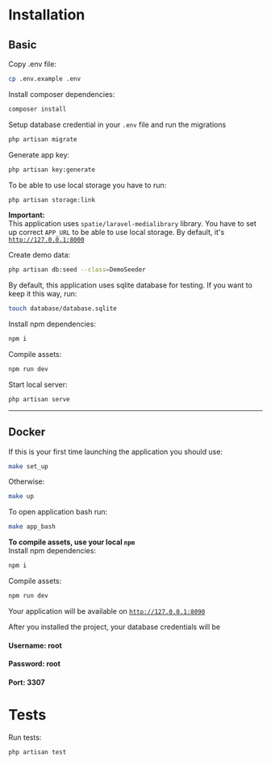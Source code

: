 # Installation
## Basic

Copy .env file:
````bash 
cp .env.example .env
````

Install composer dependencies:
````bash 
composer install
````

Setup database credential in your <code>.env</code> file and run the migrations
````bash 
php artisan migrate
````

Generate app key:
````bash 
php artisan key:generate
````

To be able to use local storage you have to run:
````bash 
php artisan storage:link
````

<b>Important:</b><br>
This application uses <code>spatie/laravel-medialibrary</code> library.
You have to set up correct <code>APP_URL</code> to be able to use local storage. 
By default, it's <code>http://127.0.0.1:8000</code>

Create demo data:
````bash
php artisan db:seed --class=DemoSeeder
````

By default, this application uses sqlite database for testing. If you want to keep it this way, run:
````bash
touch database/database.sqlite
````

Install npm dependencies:
````bash
npm i
````

Compile assets:
````bash
npm run dev
````

Start local server:
````bash
php artisan serve
````

<hr>

## Docker

If this is your first time launching the application you should use:
````bash
make set_up
````

Otherwise:
````bash
make up
````

To open application bash run:
````bash
make app_bash
````

<b>To compile assets, use your local <code>npm</code></b><br>
Install npm dependencies:
````bash
npm i
````

Compile assets:
````bash
npm run dev
````

Your application will be available on <code>http://127.0.0.1:8090</code>

After you installed the project, your database credentials will be 
#### Username: root
#### Password: root
#### Port: 3307

# Tests

Run tests:
````bash
php artisan test
````
